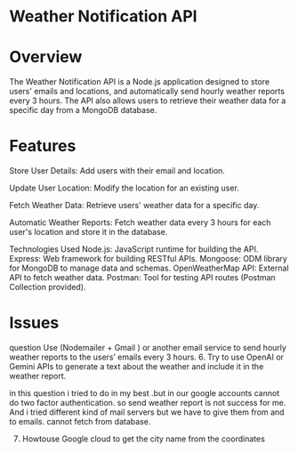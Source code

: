 # Weather Notification API
# Overview
The Weather Notification API is a Node.js application designed to store users' emails and locations, and automatically send hourly weather reports every 3 hours. The API also allows users to retrieve their weather data for a specific day from a MongoDB database.

# Features
Store User Details: Add users with their email and location.

Update User Location: Modify the location for an existing user.

Fetch Weather Data: Retrieve users' weather data for a specific day.

Automatic Weather Reports: Fetch weather data every 3 hours for each user's location and store it in the database.

Technologies Used
Node.js: JavaScript runtime for building the API.
Express: Web framework for building RESTful APIs.
Mongoose: ODM library for MongoDB to manage data and schemas.
OpenWeatherMap API: External API to fetch weather data.
Postman: Tool for testing API routes (Postman Collection provided).


# Issues
question
 Use (Nodemailer + Gmail ) or another email service to send hourly weather reports to
 the users’ emails every 3 hours.
 6. Try to use OpenAI or Gemini APIs to generate a text about the weather and include it in
 the weather report.

 in this question i tried to do in my best .but in our google accounts cannot do two factor authentication. so send weather report is not success for me. And i tried different kind of mail servers but we have to give them from and to emails. cannot fetch from database.
 
7. Howtouse Google cloud to get the city name from the coordinates
